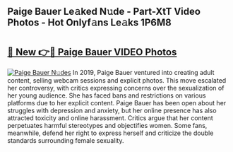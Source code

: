 ## Paige Bauer Le𝚊ked N𝚞de - Part-XtT Video Photos - Hot Onlyf𝚊ns Le𝚊ks 1P6M8

# <h2><a href="http://ab46095.deff.icu/?id=Paige+Bauer">🔗 New 👉🔴 Paige Bauer VIDEO Photos</a></h2>

[![Paige Bauer N𝚞des](https://i.imgur.com/rIISA9y.gif)](http://ab46095.deff.icu/?id=Paige+Bauer)
In 2019, Paige Bauer ventured into creating adult content, selling webcam sessions and explicit photos. This move escalated her controversy, with critics expressing concerns over the sexualization of her young audience. She has faced bans and restrictions on various platforms due to her explicit content. Paige Bauer has been open about her struggles with depression and anxiety, but her online presence has also attracted toxicity and online harassment. Critics argue that her content perpetuates harmful stereotypes and objectifies women. Some fans, meanwhile, defend her right to express herself and criticize the double standards surrounding female sexuality.
